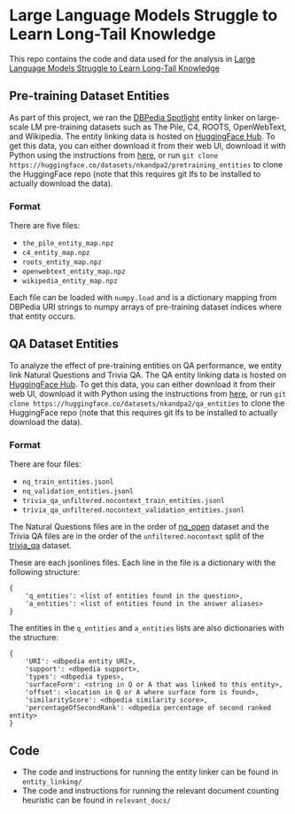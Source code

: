 # Large Language Models Struggle to Learn Long-Tail Knowledge

This repo contains the code and data used for the analysis in [Large Language Models Struggle to Learn Long-Tail Knowledge](https://arxiv.org/abs/2211.08411)

## Pre-training Dataset Entities
As part of this project, we ran the [DBPedia Spotlight](https://www.dbpedia-spotlight.org) entity linker on large-scale LM pre-training datasets such as The Pile, C4, ROOTS, OpenWebText, and Wikipedia. The entity linking data is hosted on [HuggingFace Hub](https://huggingface.co/datasets/nkandpa2/pretraining_entities). To get this data, you can either download it from their web UI, download it with Python using the instructions from [here](https://huggingface.co/docs/huggingface_hub/how-to-downstream), or run `git clone https://huggingface.co/datasets/nkandpa2/pretraining_entities` to clone the HuggingFace repo (note that this requires git lfs to be installed to actually download the data).

### Format
There are five files:
- `the_pile_entity_map.npz`
- `c4_entity_map.npz`
- `roots_entity_map.npz`
- `openwebtext_entity_map.npz`
- `wikipedia_entity_map.npz`

Each file can be loaded with `numpy.load` and is a dictionary mapping from DBPedia URI strings to numpy arrays of pre-training dataset indices where that entity occurs.

## QA Dataset Entities
To analyze the effect of pre-training entities on QA performance, we entity link Natural Questions and Trivia QA. The QA entity linking data is hosted on [HuggingFace Hub](https://huggingface.co/datasets/nkandpa2/qa_entities). To get this data, you can either download it from their web UI, download it with Python using the instructions from [here](https://huggingface.co/docs/huggingface_hub/how-to-downstream), or run `git clone https://huggingface.co/datasets/nkandpa2/qa_entities` to clone the HuggingFace repo (note that this requires git lfs to be installed to actually download the data).

### Format
There are four files:
- `nq_train_entities.jsonl`
- `nq_validation_entities.jsonl`
- `trivia_qa_unfiltered.nocontext_train_entities.jsonl`
- `trivia_qa_unfiltered.nocontext_validation_entities.jsonl`

The Natural Questions files are in the order of [nq_open](https://huggingface.co/datasets/nq_open) dataset and the Trivia QA files are in the order of the `unfiltered.nocontext` split of the [trivia_qa](https://huggingface.co/datasets/trivia_qa) dataset.

These are each jsonlines files. Each line in the file is a dictionary with the following structure:
```
{   
    'q_entities': <list of entities found in the question>,
    'a_entities': <list of entities found in the answer aliases>
}
```
The entities in the `q_entities` and `a_entities` lists are also dictionaries with the structure:
```
{
    'URI': <dbpedia entity URI>,
    'support': <dbpedia support>,
    'types': <dbpedia types>,
    'surfaceForm': <string in Q or A that was linked to this entity>,
    'offset': <location in Q or A where surface form is found>,
    'similarityScore': <dbpedia similarity score>,
    'percentageOfSecondRank': <dbpedia percentage of second ranked entity>
}
```
## Code
- The code and instructions for running the entity linker can be found in `entity_linking/`
- The code and instructions for running the relevant document counting heuristic can be found in `relevant_docs/`
